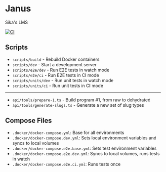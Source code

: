 # Janus

Sika's LMS

[![CI](https://github.com/sikaeducation/janus/actions/workflows/main.yml/badge.svg)](https://github.com/sikaeducation/janus/actions/workflows/main.yml)

## Scripts

* `scripts/build` - Rebuild Docker containers
* `scripts/dev` - Start a development server
* `scripts/e2e/dev` - Run E2E tests in watch mode
* `scripts/e2e/ci` - Run E2E tests in CI mode
* `scripts/units/dev` - Run unit tests in watch mode
* `scripts/units/ci` - Run unit tests in CI mode

---

* `api/tools/prepare-1.ts` - Build program #1, from raw to dehydrated
* `api/tools/generate-slugs.ts` - Generate a new set of slug types

## Compose Files

* `.docker/docker-compose.yml`: Base for all environments
* `.docker/docker-compose.dev.yml`: Sets local environment variables and syncs to local volumes
* `.docker/docker-compose.e2e.base.yml`: Sets test environment variables
* `.docker/docker-compose.e2e.dev.yml`: Syncs to local volumes, runs tests in watch
* `.docker/docker-compose.e2e.ci.yml`: Runs tests once
